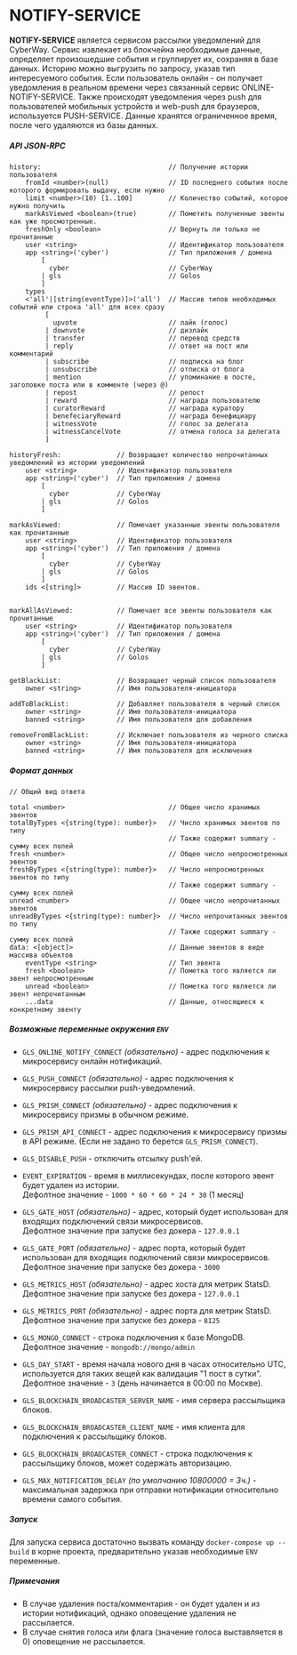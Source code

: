 # NOTIFY-SERVICE

**NOTIFY-SERVICE** является сервисом рассылки уведомлений для CyberWay.
Сервис извлекает из блокчейна необходимые данные, определяет произошедшие события и группирует их,
сохраняя в базе данных.
Историю можно выгрузить по запросу, указав тип интересуемого события.
Если пользователь онлайн - он получает уведомления в реальном времени через связанный сервис ONLINE-NOTIFY-SERVICE.
Также происходят уведомления через push для пользователей мобильных устройств и web-push для браузеров, используется PUSH-SERVICE.
Данные хранятся ограниченное время, после чего удаляются из базы данных.

##### API JSON-RPC

```
history:                                // Получение истории пользователя
    fromId <number>(null)               // ID последнего события после которого формировать выдачу, если нужно
    limit <number>(10) [1..100]         // Количество событий, которое нужно получить
    markAsViewed <boolean>(true)        // Пометить полученные эвенты как уже просмотренные.
    freshOnly <boolean>                 // Вернуть ли только не прочитанные
    user <string>                       // Идентификатор пользователя
    app <string>('cyber')               // Тип приложения / домена
        [
          cyber                         // CyberWay
        | gls                           // Golos
        ]
    types
    <'all'|[string(eventType)]>('all')  // Массив типов необходимых событий или строка 'all' для всех сразу
         [
           upvote                       // лайк (голос)
         | downvote                     // дизлайк
         | transfer                     // перевод средств
         | reply                        // ответ на пост или комментарий
         | subscribe                    // подписка на блог
         | unsubscribe                  // отписка от блога
         | mention                      // упоминание в посте, заголовке поста или в комменте (через @)
         | repost                       // репост
         | reward                       // награда пользователю
         | curatorReward                // награда куратору
         | benefeciaryReward            // награда бенефициару
         | witnessVote                  // голос за делегата
         | witnessCancelVote            // отмена голоса за делегата
         ]

historyFresh:              // Возвращает количество непрочитанных уведомлений из истории уведомлений
    user <string>          // Идентификатор пользователя
    app <string>('cyber')  // Тип приложения / домена
        [
          cyber            // CyberWay
        | gls              // Golos
        ]

markAsViewed:              // Помечает указанные эвенты пользователя как прочитанные
    user <string>          // Идентификатор пользователя
    app <string>('cyber')  // Тип приложения / домена
        [
          cyber            // CyberWay
        | gls              // Golos
        ]
    ids <[string]>         // Массив ID эвентов.


markAllAsViewed:           // Помечает все эвенты пользователя как прочитанные
    user <string>          // Идентификатор пользователя
    app <string>('cyber')  // Тип приложения / домена
        [
          cyber            // CyberWay
        | gls              // Golos
        ]

getBlackList:              // Возвращает черный список пользователя
    owner <string>         // Имя пользователя-инициатора

addToBlackList:            // Добавляет пользователя в черный список
    owner <string>         // Имя пользователя-инициатора
    banned <string>        // Имя пользователя для добавления

removeFromBlackList:       // Исключает пользователя из черного списка
    owner <string>         // Имя пользователя-инициатора
    banned <string>        // Имя пользователя для исключения
```

##### Формат данных

```
// Общий вид ответа

total <number>                          // Общее число хранимых эвентов
totalByTypes <{string(type): number}>   // Число хранимых эвентов по типу
                                        // Также содержит summary - сумму всех полей
fresh <number>                          // Общее число непросмотренных эвентов
freshByTypes <{string(type): number}>   // Число непросмотренных эвентов по типу
                                        // Также содержит summary - сумму всех полей
unread <number>                         // Общее число непрочитанных эвентов
unreadByTypes <{string(type): number}>  // Число непрочитанных эвентов по типу
                                        // Также содержит summary - сумму всех полей
data: <[object]>                        // Данные эвентов в виде массива объектов
    eventType <string>                  // Тип эвента
    fresh <boolean>                     // Пометка того является ли эвент непросмотренным
    unread <boolean>                    // Пометка того является ли эвент непрочитанным
    ...data                             // Данные, относящиеся к конкретному эвенту
```

##### Возможные переменные окружения `ENV`

-   `GLS_ONLINE_NOTIFY_CONNECT` _(обязательно)_ - адрес подключения к микросервису онлайн нотификаций.

-   `GLS_PUSH_CONNECT` _(обязательно)_ - адрес подключения к микросервису рассылки push-уведомлений.

-   `GLS_PRISM_CONNECT` _(обязательно)_ - адрес подключения к микросервису призмы в обычном режиме.

-   `GLS_PRISM_API_CONNECT` - адрес подключения к микросервису призмы в API режиме. (Если не задано то берется `GLS_PRISM_CONNECT`).

-   `GLS_DISABLE_PUSH` - отключить отсылку push'ей.

-   `EVENT_EXPIRATION` - время в миллисекундах, после которого эвент будет удален из истории.  
    Дефолтное значение - `1000 * 60 * 60 * 24 * 30` (1 месяц)

-   `GLS_GATE_HOST` _(обязательно)_ - адрес, который будет использован для входящих подключений связи микросервисов.  
    Дефолтное значение при запуске без докера - `127.0.0.1`

-   `GLS_GATE_PORT` _(обязательно)_ - адрес порта, который будет использован для входящих подключений связи микросервисов.  
    Дефолтное значение при запуске без докера - `3000`

-   `GLS_METRICS_HOST` _(обязательно)_ - адрес хоста для метрик StatsD.  
    Дефолтное значение при запуске без докера - `127.0.0.1`
-   `GLS_METRICS_PORT` _(обязательно)_ - адрес порта для метрик StatsD.  
    Дефолтное значение при запуске без докера - `8125`

-   `GLS_MONGO_CONNECT` - строка подключения к базе MongoDB.  
    Дефолтное значение - `mongodb://mongo/admin`

-   `GLS_DAY_START` - время начала нового дня в часах относительно UTC, используется для таких вещей как валидация "1 пост в сутки".  
    Дефолтное значение - `3` (день начинается в 00:00 по Москве).

-   `GLS_BLOCKCHAIN_BROADCASTER_SERVER_NAME` - имя сервера рассыльщика блоков.

-   `GLS_BLOCKCHAIN_BROADCASTER_CLIENT_NAME` - имя клиента для подключения к рассыльщику блоков.

-   `GLS_BLOCKCHAIN_BROADCASTER_CONNECT` - строка подключения к рассыльщику блоков, может содержать авторизацию.

-   `GLS_MAX_NOTIFICATION_DELAY` _(по умолчанию 10800000 = 3ч.)_ - максимальная задержка при отправки нотификации относительно времени самого события.

##### Запуск

Для запуска сервиса достаточно вызвать команду `docker-compose up --build` в корне проекта, предварительно указав
необходимые `ENV` переменные.

##### Примечания

-   В случае удаления поста/комментария - он будет удален и из истории нотификаций, однако оповещение удаления не рассылается.
-   В случае снятия голоса или флага (значение голоса выставляется в 0) оповещение не рассылается.
